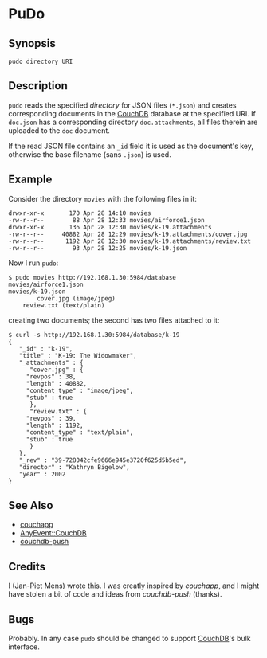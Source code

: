 # PuDo

## Synopsis

	pudo directory URI

## Description

`pudo` reads the specified _directory_ for JSON files (`*.json`) and creates corresponding documents in the [CouchDB][] database at the specified URI. If `doc.json` has a corresponding directory `doc.attachments`, all files therein are uploaded to the `doc` document.

If the read JSON file contains an `_id` field it is used as the document's key, otherwise the base filename (sans `.json`) is used.

## Example

Consider the directory `movies` with the following files in it:

	drwxr-xr-x       170 Apr 28 14:10 movies
	-rw-r--r--        88 Apr 28 12:33 movies/airforce1.json
	drwxr-xr-x       136 Apr 28 12:30 movies/k-19.attachments
	-rw-r--r--     40882 Apr 28 12:29 movies/k-19.attachments/cover.jpg
	-rw-r--r--      1192 Apr 28 12:30 movies/k-19.attachments/review.txt
	-rw-r--r--        93 Apr 28 12:25 movies/k-19.json

Now I run `pudo`:

	$ pudo movies http://192.168.1.30:5984/database
	movies/airforce1.json
	movies/k-19.json
	        cover.jpg (image/jpeg)
		review.txt (text/plain)

creating two documents; the second has two files attached to it:

	$ curl -s http://192.168.1.30:5984/database/k-19
	{
	   "_id" : "k-19",
	   "title" : "K-19: The Widowmaker",
	   "_attachments" : {
	      "cover.jpg" : {
		 "revpos" : 38,
		 "length" : 40882,
		 "content_type" : "image/jpeg",
		 "stub" : true
	      },
	      "review.txt" : {
		 "revpos" : 39,
		 "length" : 1192,
		 "content_type" : "text/plain",
		 "stub" : true
	      }
	   },
	   "_rev" : "39-728042cfe9666e945e3720f625d5b5ed",
	   "director" : "Kathryn Bigelow",
	   "year" : 2002
	}

## See Also

* [couchapp](http://github.com/jchris/couchapp)
* [AnyEvent::CouchDB](http://search.cpan.org/dist/AnyEvent-CouchDB/)
* [couchdb-push](http://search.cpan.org/dist/AnyEvent-CouchDB/bin/couchdb-push)

## Credits

I (Jan-Piet Mens) wrote this. I was creatly inspired by _couchapp_, and I might have stolen a bit of code and ideas from _couchdb-push_ (thanks). 

## Bugs

Probably. In any case `pudo` should be changed to support [CouchDB][]'s bulk interface.

[CouchDB]: http://couchdb.apache.org
